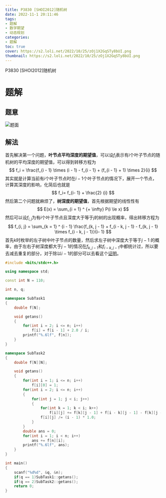 ```yaml
---
title: P3830 [SHOI2012]随机树
date: 2022-11-1 20:11:46
tags: 
- 题解
- 数学期望
- 动态规划
categories:
- 题解
toc: true
cover: https://s2.loli.net/2022/10/25/zOj1X2GqSTy8bUI.png
thumbnail: https://s2.loli.net/2022/10/25/zOj1X2GqSTy8bUI.png
---
```


P3830 [SHOI2012]随机树

<!--more-->

# 题解

## 题意

![题面](https://cdn.luogu.com.cn/upload/pic/6555.png)

## 解法

首先解决第一个问题，**叶节点平均深度的期望值**，可以设$f_i$表示有$i$个叶子节点的随机树的平均深度的期望值，可以得到转移方程为
$$
f_i = \frac{f_{i - 1} \times (i - 1) - f_{i - 1} + (f_{i - 1} + 1) \times 2}{i}
$$
其实就是计算当前有$i$个叶子节点时在$i - 1$个叶子节点的情况下，展开一个节点，计算其深度的影响，化简后也就是
$$
f_i= f_{i- 1} + \frac{2} {i}
$$
然后第二个问题就麻烦了，**树深度的期望值**，首先根据期望的线性性有
$$
E(x) = \sum_{i = 1} ^ {+ \infty} P(i \le x)
$$
然后可以设$f_{i, j}$为有$i$个叶子节点且深度大于等于$j$的树的出现概率，得出转移方程为
$$
f_{i, j} = \sum_{k = 1} ^ {i - 1} \frac{f_{k, j - 1} + f_{i - k, j - 1} - f_{k, j - 1}  \times f_{i - k, j - 1}}{i- 1}
$$
首先$k$时枚举的左子树中叶子节点的数量，然后求左子树中深度大于等于$j - 1$ 的概率，由于左右子树深度都大于$j - 1$的情况在$f_{k , j - 1}$和$f_ {i - k, j - 1}$中都统计过，所以要去减去重复的部分，对于除以$i - 1$的部分可以去看这个[证明](https://www.luogu.com.cn/blog/user35379/solution-p3830)。

~~~c++
#include <bits/stdc++.h>

using namespace std;

const int N = 110;

int n, q;

namespace SubTask1
{
    double f[N];

    void getans()
    {
        for(int i = 2; i <= n; i++)
            f[i] = f[i - 1] + 2.0 / i;
        printf("%.6lf", f[n]);
    }
}

namespace SubTask2
{
    double f[N][N];

    void getans()
    {
        for(int i = 1; i <= n; i++)
            f[i][0] = 1;
        for(int i = 2; i <= n; i++)
        {
            for(int j = 1; j < i; j++)
            {
                for(int k = 1; k < i; k++)
                    f[i][j] += f[k][j - 1] + f[i - k][j - 1] - f[k][j - 1] * f[i - k][j - 1];
                f[i][j] /= (i - 1) * 1.0;
            }
        }
        double ans = 0;
        for(int i = 1; i < n; i++)
            ans += f[n][i];
        printf("%.6lf", ans);
    }
}

int main()
{
    scanf("%d%d", &q, &n);
    if(q == 1)SubTask1::getans();
    if(q == 2)SubTask2::getans();
    return 0;
}
~~~

